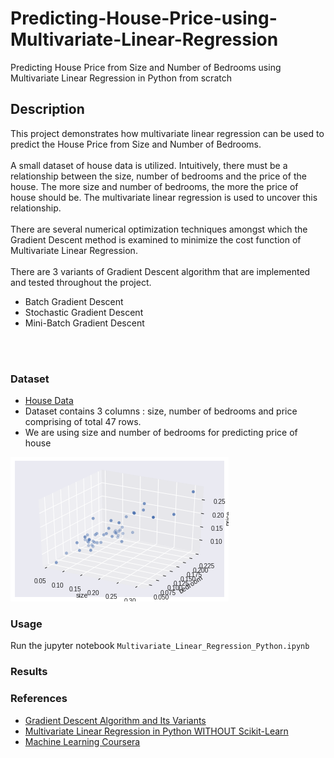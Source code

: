 # Predicting-House-Price-using-Multivariate-Linear-Regression
Predicting House Price from Size and Number of Bedrooms using Multivariate Linear Regression in Python from scratch

## Description
This project demonstrates how multivariate linear regression can be used to predict the House Price from Size and Number of Bedrooms.
<br/>
<br/>
A small dataset of house data is utilized. Intuitively, there must be a relationship between the size, number of bedrooms and the price of the house. The more size and number of bedrooms, the more the price of house should be. The multivariate linear regression is used to uncover this relationship.
<br/>
<br/>
There are several numerical optimization techniques amongst which the Gradient Descent method is examined to minimize the cost function of Multivariate Linear Regression.
<br/>
<br/>
There are 3 variants of Gradient Descent algorithm that are implemented and tested throughout the project. 
- Batch Gradient Descent
- Stochastic Gradient Descent
- Mini-Batch Gradient Descent
<br/>
<br/>


### Dataset
- [House Data](https://github.com/kaustubholpadkar/Predicting-House-Price-using-Multivariate-Linear-Regression/blob/master/home.txt)
- Dataset contains 3 columns : size, number of bedrooms	and price comprising of total 47 rows.
- We are using size and number of bedrooms for predicting price of house

![data](data.png)

### Usage
Run the jupyter notebook `Multivariate_Linear_Regression_Python.ipynb`

### Results

### References
- [Gradient Descent Algorithm and Its Variants](https://towardsdatascience.com/gradient-descent-algorithm-and-its-variants-10f652806a3)
- [Multivariate Linear Regression in Python WITHOUT Scikit-Learn](https://medium.com/we-are-orb/multivariate-linear-regression-in-python-without-scikit-learn-7091b1d45905)
- [Machine Learning Coursera](https://www.coursera.org/learn/machine-learning)
